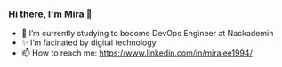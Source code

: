 ### Hi there, I'm Mira 👋
- 🌱 I’m currently studying to become DevOps Engineer at Nackademin
- ✨ I’m facinated by digital technology
- 📫 How to reach me: https://www.linkedin.com/in/miralee1994/

<!--
**miralee94/miralee94** is a ✨ _special_ ✨ repository because its `README.md` (this file) appears on your GitHub profile.

Here are some ideas to get you started:

- 🔭 I’m currently working on ...
- 🌱 I’m currently learning ...
- 👯 I’m looking to collaborate on ...
- 🤔 I’m looking for help with ...
- 💬 Ask me about ...
- 📫 How to reach me: ...
- 😄 Pronouns: ...
- ⚡ Fun fact: ...
-->
